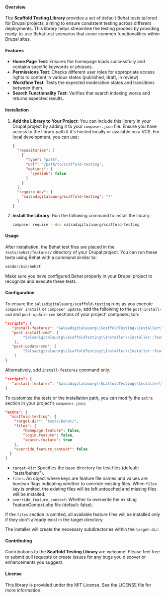 #### Overview

The **Scaffold Testing Library** provides a set of default Behat tests tailored for Drupal projects, aiming to ensure consistent testing across different deployments. This library helps streamline the testing process by providing ready-to-use Behat test scenarios that cover common functionalities within Drupal sites.

#### Features

- **Home Page Test**: Ensures the homepage loads successfully and contains specific keywords or phrases.
- **Permissions Test**: Checks different user roles for appropriate access rights to content in various states (published, draft, in review).
- **Workflow Test**: Tests the expected moderation states and transitions between them.
- **Search Functionality Test**: Verifies that search indexing works and returns expected results.

#### Installation

1. **Add the Library to Your Project**: You can include this library in your Drupal project by adding it to your `composer.json` file. Ensure you have access to the library path if it's hosted locally or available on a VCS. For local development, you can use:

    ```json
    {
      "repositories": [
        {
          "type": "path",
          "url": "/path/to/scaffold-testing",
          "options": {
            "symlink": false
          }
        }
      ],
      "require-dev": {
        "salsadigitalauorg/scaffold-testing": "*"
      }
    }
    ```

2. **Install the Library**: Run the following command to install the library:

    ```bash
    composer require --dev salsadigitalauorg/scaffold-testing
    ```

#### Usage

After installation, the Behat test files are placed in the `tests/behat/features/` directory of your Drupal project. You can run these tests using Behat with a command similar to:

```bash
vendor/bin/behat
```

Make sure you have configured Behat properly in your Drupal project to recognize and execute these tests.

#### Configuration

To ensure the `salsadigitalauorg/scaffold-testing` runs as you execute `composer install` or `composer update`, 
add the following to the `post-install-cmd` and `post-update-cmd` sections of your project' composer.json:

```json
"scripts": {
   "install-features": "Salsadigitalauorg\\ScaffoldTesting\\Installer\\Installer::features",
   "post-install-cmd": [
        "Salsadigitalauorg\\ScaffoldTesting\\Installer\\Installer::features"
    ],
   "post-update-cmd": [
        "Salsadigitalauorg\\ScaffoldTesting\\Installer\\Installer::features"
    ]
}
```

Alternatively, add `install-features` command only:

```json
"scripts": {
   "install-features": "Salsadigitalauorg\\ScaffoldTesting\\Installer\\Installer::features",
}
```

To customize the tests or the installation path, you can modify the `extra` section in your project's `composer.json`:

```json
"extra": {
  "scaffold-testing": {
    "target-dir": "tests/behat/",
    "files": {
        "homepage.feature": false,
        "login.feature": false,
        "search.feature": true
    },
    "override_feature_context": false
  }
}
```

- `target-dir`: Specifies the base directory for test files (default: "tests/behat/").
- `files`: An object where keys are feature file names and values are boolean flags indicating whether to override existing files. When `files` key is omited, the existing files will be left untouched and missing files will be installed.
- `override_feature_context`: Whether to overwrite the existing FeatureContext.php file (default: false).

If the `files` section is omitted, all available feature files will be installed only if they don't already exist in the target directory.

The installer will create the necessary subdirectories within the `target-dir`:

#### Contributing

Contributions to the **Scaffold Testing Library** are welcome! Please feel free to submit pull requests or create issues for any bugs you discover or enhancements you suggest.

#### License

This library is provided under the MIT License. See the LICENSE file for more information.
